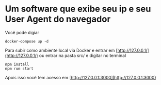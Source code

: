 # Um software que exibe seu ip e seu User Agent do navegador

Você pode digiar
```
docker-compose up -d
```
Para subir como ambiente local via Docker e entrar em [http://127.0.0.1/](http://127.0.0.1/) ou entrar na pasta src/ e digitar no terminal
```
npm install
npm run start
```
Apois isso você tem acesso em [http://127.0.0.1:3000](http://127.0.0.1:3000)
